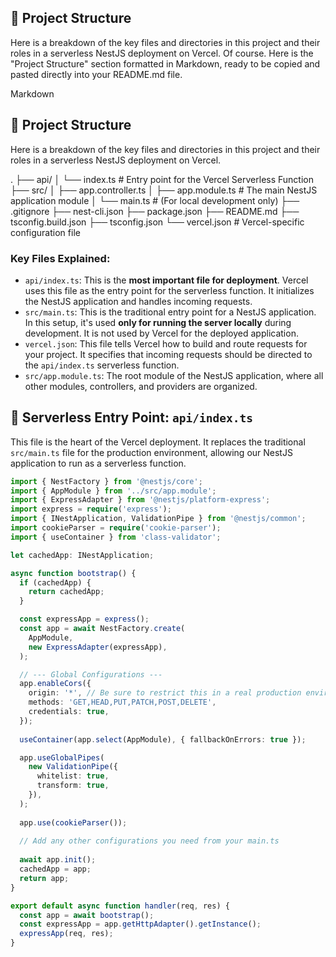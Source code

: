 ## 📂 Project Structure

Here is a breakdown of the key files and directories in this project and their roles in a serverless NestJS deployment on Vercel.
Of course. Here is the "Project Structure" section formatted in Markdown, ready to be copied and pasted directly into your README.md file.

Markdown

## 📂 Project Structure

Here is a breakdown of the key files and directories in this project and their roles in a serverless NestJS deployment on Vercel.

.
├── api/
│   └── index.ts        # Entry point for the Vercel Serverless Function
├── src/
│   ├── app.controller.ts
│   ├── app.module.ts   # The main NestJS application module
│   └── main.ts         # (For local development only)
├── .gitignore
├── nest-cli.json
├── package.json
├── README.md
├── tsconfig.build.json
├── tsconfig.json
└── vercel.json         # Vercel-specific configuration file


### Key Files Explained:

* `api/index.ts`: This is the **most important file for deployment**. Vercel uses this file as the entry point for the serverless function. It initializes the NestJS application and handles incoming requests.
* `src/main.ts`: This is the traditional entry point for a NestJS application. In this setup, it's used **only for running the server locally** during development. It is not used by Vercel for the deployed application.
* `vercel.json`: This file tells Vercel how to build and route requests for your project. It specifies that incoming requests should be directed to the `api/index.ts` serverless function.
* `src/app.module.ts`: The root module of the NestJS application, where all other modules, controllers, and providers are organized.

## 🚀 Serverless Entry Point: `api/index.ts`

This file is the heart of the Vercel deployment. It replaces the traditional `src/main.ts` file for the production environment, allowing our NestJS application to run as a serverless function.

```typescript // api/index.ts
import { NestFactory } from '@nestjs/core';
import { AppModule } from '../src/app.module'; 
import { ExpressAdapter } from '@nestjs/platform-express';
import express = require('express');
import { INestApplication, ValidationPipe } from '@nestjs/common';
import cookieParser = require('cookie-parser');
import { useContainer } from 'class-validator';

let cachedApp: INestApplication;

async function bootstrap() {
  if (cachedApp) {
    return cachedApp;
  }

  const expressApp = express();
  const app = await NestFactory.create(
    AppModule,
    new ExpressAdapter(expressApp),
  );

  // --- Global Configurations ---
  app.enableCors({
    origin: '*', // Be sure to restrict this in a real production environment
    methods: 'GET,HEAD,PUT,PATCH,POST,DELETE',
    credentials: true,
  });
  
  useContainer(app.select(AppModule), { fallbackOnErrors: true });

  app.useGlobalPipes(
    new ValidationPipe({
      whitelist: true,
      transform: true,
    }),
  );
  
  app.use(cookieParser());
  
  // Add any other configurations you need from your main.ts
  
  await app.init();
  cachedApp = app;
  return app;
}

export default async function handler(req, res) {
  const app = await bootstrap();
  const expressApp = app.getHttpAdapter().getInstance();
  expressApp(req, res);
}
```







